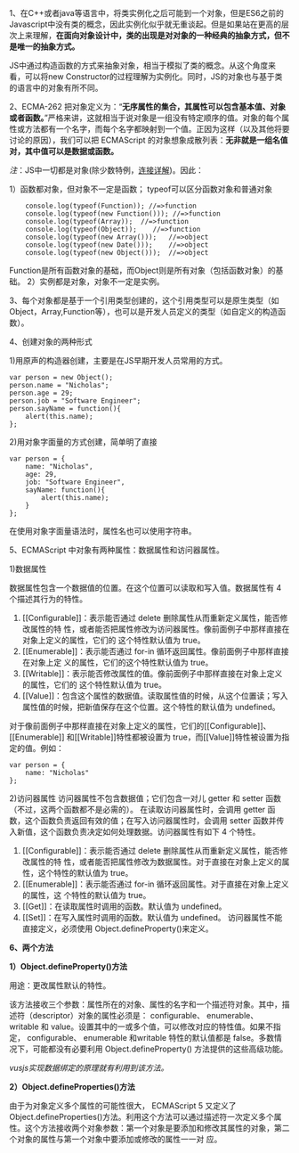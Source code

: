 1、在C++或者java等语言中，将类实例化之后可能到一个对象，但是ES6之前的Javascript中没有类的概念，因此实例化似乎就无重谈起。但是如果站在更高的层次上来理解，**在面向对象设计中，类的出现是对对象的一种经典的抽象方式，但不是唯一的抽象方式。**

JS中通过构造函数的方式来抽象对象，相当于模拟了类的概念。从这个角度来看，可以将new Constructor的过程理解为实例化。同时，JS的对象也与基于类的语言中的对象有所不同。

2、ECMA-262 把对象定义为：“**无序属性的集合，其属性可以包含基本值、对象或者函数。**”严格来讲，这就相当于说对象是一组没有特定顺序的值。对象的每个属性或方法都有一个名字，而每个名字都映射到一个值。正因为这样（以及其他将要讨论的原因），我们可以把 ECMAScript 的对象想象成散列表：**无非就是一组名值对，其中值可以是数据或函数。**

*注*：JS中一切都是对象(除少数特例，[连接详解](http://2ality.com/2011/03/javascript-values-not-everything-is.html))。因此：

1）函数都对象，但对象不一定是函数；
typeof可以区分函数对象和普通对象

		console.log(typeof(Function)); //=>function
		console.log(typeof(new Function())); //=>function
		console.log(typeof(Array));  //=>function
		console.log(typeof(Object));	//=>function
		console.log(typeof(new Array()));	//=>object
		console.log(typeof(new Date()));	//=>object
		console.log(typeof(new Object()));	//=>object
Function是所有函数对象的基础，而Object则是所有对象（包括函数对象）的基础。
2）实例都是对象，对象不一定是实例。


3、每个对象都是基于一个引用类型创建的，这个引用类型可以是原生类型（如Object，Array,Function等），也可以是开发人员定义的类型（如自定义的构造函数）。

4、创建对象的两种形式

1)用原声的构造器创建，主要是在JS早期开发人员常用的方式。

	var person = new Object();
	person.name = "Nicholas";
	person.age = 29;
	person.job = "Software Engineer";
	person.sayName = function(){
		alert(this.name);
	};
2)用对象字面量的方式创建，简单明了直接

	var person = {
		name: "Nicholas",
		age: 29,
		job: "Software Engineer",
		sayName: function(){
			alert(this.name);
		}
	};
在使用对象字面量语法时，属性名也可以使用字符串。

5、ECMAScript 中对象有两种属性：数据属性和访问器属性。

1)数据属性

数据属性包含一个数据值的位置。在这个位置可以读取和写入值。数据属性有 4 个描述其行为的特性。
1. [[Configurable]]：表示能否通过 delete 删除属性从而重新定义属性，能否修改属性的特
性，或者能否把属性修改为访问器属性。像前面例子中那样直接在对象上定义的属性，它们的
这个特性默认值为 true。
2.  [[Enumerable]]：表示能否通过 for-in 循环返回属性。像前面例子中那样直接在对象上定
义的属性，它们的这个特性默认值为 true。
3. [[Writable]]：表示能否修改属性的值。像前面例子中那样直接在对象上定义的属性，它们的
这个特性默认值为 true。
4. [[Value]]：包含这个属性的数据值。读取属性值的时候，从这个位置读；写入属性值的时候，把新值保存在这个位置。这个特性的默认值为 undefined。

对于像前面例子中那样直接在对象上定义的属性，它们的[[Configurable]]、 [[Enumerable]]
和[[Writable]]特性都被设置为 true，而[[Value]]特性被设置为指定的值。例如：

	var person = {
		name: "Nicholas"
	};

2)访问器属性
访问器属性不包含数据值；它们包含一对儿 getter 和 setter 函数（不过，这两个函数都不是必需的）。
在读取访问器属性时，会调用 getter 函数，这个函数负责返回有效的值；在写入访问器属性时，会调用
setter 函数并传入新值，这个函数负责决定如何处理数据。访问器属性有如下 4 个特性。
1.  [[Configurable]]：表示能否通过 delete 删除属性从而重新定义属性，能否修改属性的特
性，或者能否把属性修改为数据属性。对于直接在对象上定义的属性，这个特性的默认值为
true。
2.  [[Enumerable]]：表示能否通过 for-in 循环返回属性。对于直接在对象上定义的属性，这
个特性的默认值为 true。
3.  [[Get]]：在读取属性时调用的函数。默认值为 undefined。
4.  [[Set]]：在写入属性时调用的函数。默认值为 undefined。
访问器属性不能直接定义，必须使用 Object.defineProperty()来定义。

**6、两个方法**

**1）Object.defineProperty()方法**

用途：更改属性默认的特性。

该方法接收三个参数：属性所在的对象、属性的名字和一个描述符对象。其中，描述符（descriptor）对象的属性必须是： configurable、 enumerable、 writable 和 value。设置其中的一或多个值，可以修改对应的特性值。如果不指定， configurable、 enumerable 和writable 特性的默认值都是 false。多数情况下，可能都没有必要利用 Object.defineProperty()
方法提供的这些高级功能。

*vusjs实现数据绑定的原理就有利用到该方法。*

**2）Object.defineProperties()方法**

由于为对象定义多个属性的可能性很大， ECMAScript 5 又定义了Object.defineProperties()方法。利用这个方法可以通过描述符一次定义多个属性。这个方法接收两个对象参数：第一个对象是要添加和修改其属性的对象，第二个对象的属性与第一个对象中要添加或修改的属性一一对
应。